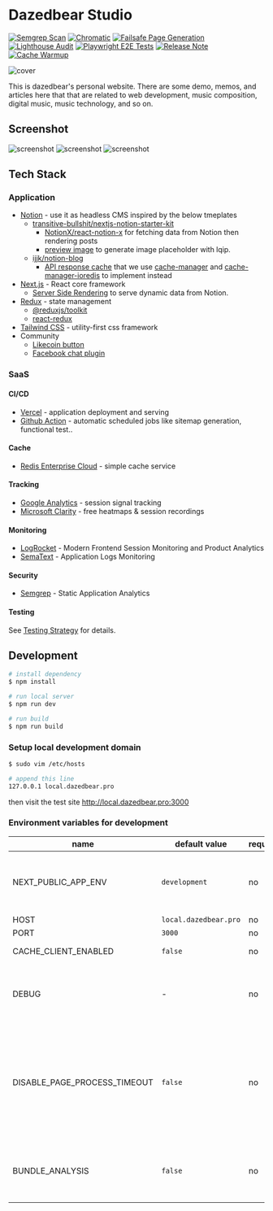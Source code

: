 # Dazedbear Studio

[![Semgrep Scan](https://github.com/dazedbear/dazedbear.github.io/actions/workflows/semgrep-analysis.yml/badge.svg?branch=main)](https://github.com/dazedbear/dazedbear.github.io/actions/workflows/semgrep-analysis.yml) [![Chromatic](https://github.com/dazedbear/dazedbear.github.io/actions/workflows/chromatic.yml/badge.svg)](https://github.com/dazedbear/dazedbear.github.io/actions/workflows/chromatic.yml) [![Failsafe Page Generation](https://github.com/dazedbear/dazedbear.github.io/actions/workflows/failsafe.yml/badge.svg)](https://github.com/dazedbear/dazedbear.github.io/actions/workflows/failsafe.yml) [![Lighthouse Audit](https://github.com/dazedbear/dazedbear.github.io/actions/workflows/lighthouse.yml/badge.svg)](https://github.com/dazedbear/dazedbear.github.io/actions/workflows/lighthouse.yml) [![Playwright E2E Tests](https://github.com/dazedbear/dazedbear.github.io/actions/workflows/playwright.yml/badge.svg)](https://github.com/dazedbear/dazedbear.github.io/actions/workflows/playwright.yml) [![Release Note](https://github.com/dazedbear/dazedbear.github.io/actions/workflows/release-note.yml/badge.svg)](https://github.com/dazedbear/dazedbear.github.io/actions/workflows/release-note.yml) [![Cache Warmup](https://github.com/dazedbear/dazedbear.github.io/actions/workflows/cache-warmup.yml/badge.svg)](https://github.com/dazedbear/dazedbear.github.io/actions/workflows/cache-warmup.yml)

![cover](https://user-images.githubusercontent.com/8896191/113566781-f2782c00-963f-11eb-90da-8d3245c536f1.png)

This is dazedbear's personal website. There are some demo, memos, and articles here that that are related to web development, music composition, digital music, music technology, and so on.

## Screenshot

![screenshot](https://user-images.githubusercontent.com/8896191/166281053-a1c515c2-8daf-4bdd-b60d-4c4939927a6f.png)
![screenshot](https://user-images.githubusercontent.com/8896191/166289192-8476a730-8987-4a29-b153-c5b41e9da1b4.png)
![screenshot](https://user-images.githubusercontent.com/8896191/166289018-5476036b-7396-4e44-bd6d-a5b85cb26c74.png)

## Tech Stack

### Application

- [Notion](https://www.notion.so/) - use it as headless CMS inspired by the below tmeplates
  - [transitive-bullshit/nextjs-notion-starter-kit](https://github.com/transitive-bullshit/nextjs-notion-starter-kit)
    - [NotionX/react-notion-x](https://github.com/NotionX/react-notion-x) for fetching data from Notion then rendering posts
    - [preview image](https://github.com/transitive-bullshit/nextjs-notion-starter-kit#preview-images) to generate image placeholder with lqip.
  - [ijjk/notion-blog](https://github.com/ijjk/notion-blog)
    - [API response cache](https://github.com/ijjk/notion-blog/commit/5955d77b7c26cc22086702885674f1db2f18314d) that we use [cache-manager](https://www.npmjs.com/package/cache-manager) and [cache-manager-ioredis](https://github.com/dabroek/node-cache-manager-ioredis) to implement instead
- [Next.js](https://nextjs.org/) - React core framework
  - [Server Side Rendering](https://nextjs.org/docs/basic-features/data-fetching#getserversideprops-server-side-rendering) to serve dynamic data from Notion.
- [Redux](https://redux.js.org/) - state management
  - [@reduxjs/toolkit](https://redux-toolkit.js.org/)
  - [react-redux](https://react-redux.js.org/)
- [Tailwind CSS](https://tailwindcss.com/) - utility-first css framework
- Community
  - [Likecoin button](https://liker.land/)
  - [Facebook chat plugin](https://www.facebook.com/business/help/1524587524402327)

### SaaS

#### CI/CD

- [Vercel](https://vercel.com/) - application deployment and serving
- [Github Action](https://github.com/features/actions) - automatic scheduled jobs like sitemap generation, functional test..

#### Cache

- [Redis Enterprise Cloud](https://redislabs.com/redis-enterprise-cloud/overview/) - simple cache service

#### Tracking

- [Google Analytics](https://analytics.google.com/analytics/web/#/) - session signal tracking
- [Microsoft Clarity](https://clarity.microsoft.com/) - free heatmaps & session recordings

#### Monitoring

- [LogRocket](https://logrocket.com/) - Modern Frontend Session Monitoring and Product Analytics
- [SemaText](https://sematext.com/) - Application Logs Monitoring

#### Security

- [Semgrep](https://semgrep.dev/) - Static Application Analytics

#### Testing

See [Testing Strategy](https://github.com/dazedbear/dazedbear.github.io/issues/56) for details.

## Development

```bash
# install dependency
$ npm install

# run local server
$ npm run dev

# run build
$ npm run build
```

### Setup local development domain

```bash
$ sudo vim /etc/hosts

# append this line
127.0.0.1 local.dazedbear.pro
```

then visit the test site http://local.dazedbear.pro:3000

### Environment variables for development

| name                         | default value         | required | description                                                                                                                                          |
| ---------------------------- | --------------------- | -------- | ---------------------------------------------------------------------------------------------------------------------------------------------------- |
| NEXT_PUBLIC_APP_ENV          | `development`         | no       | app env. available values: `development`, `stage`, `production`                                                                                      |
| HOST                         | `local.dazedbear.pro` | no       | app hostname                                                                                                                                         |
| PORT                         | `3000`                | no       | app port                                                                                                                                             |
| CACHE_CLIENT_ENABLED         | `false`               | no       | flag to turn on cache client                                                                                                                         |
| DEBUG                        | -                     | no       | useful flag to turn on debug mode for specific modules. ex: `DEBUG=ioredis:*`                                                                        |
| DISABLE_PAGE_PROCESS_TIMEOUT | `false`               | no       | notion pages will be redirected to failsafe pages if server-side rendering exceeds the page progress timeout (3500 ms). use this flag to turn it off |
| BUNDLE_ANALYSIS              | `false`               | no       | use this flag to turn on bundle analyzer to show the report after running `npm run build`                                                            |
